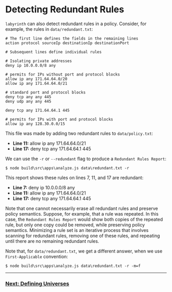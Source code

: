 # Detecting Redundant Rules

`labyrinth` can also detect redundant rules in a policy. Consider, for example, the rules in `data/redundant.txt`:

[//]: # (file data/redundant.txt)
~~~
# The first line defines the fields in the remaining lines
action protocol sourceIp destinationIp destinationPort

# Subsequent lines define individual rules

# Isolating private addresses
deny ip 10.0.0.0/8 any

# permits for IPs without port and protocol blocks
allow ip any 171.64.64.0/20
allow ip any 171.64.64.0/21

# standard port and protocol blocks
deny tcp any any 445
deny udp any any 445

deny tcp any 171.64.64.1 445

# permits for IPs with port and protocol blocks
allow ip any 128.30.0.0/15

~~~

This file was made by adding two redundant rules to `data/policy.txt`:
* **Line 11:** allow ip any 171.64.64.0/21
* **Line 17:** deny tcp any 171.64.64.1 445

We can use the `-r` or `--redundant` flag to produce a `Redundant Rules Report`:

[//]: # (spawn node build\src\apps\analyze.js data\redundant.txt -r)
~~~
$ node build\src\apps\analyze.js data\redundant.txt -r

~~~

This report shows these rules on lines 7, 11, and 17 are redundant:
* **Line 7:** deny ip 10.0.0.0/8 any
* **Line 11:** allow ip any 171.64.64.0/21
* **Line 17:** deny tcp any 171.64.64.1 445

Note that one cannot necessarily erase all redundant rules and preserve policy semantics. Suppose, for example, that a rule was repeated. In this case, the `Redundant Rules Report` would show both copies of the repeated rule, but only one copy could be removed, while preserving policy semantics. Minimizing a rule set is an iterative process that involves scanning for redundant rules, removing one of these rules, and repeating until there are no remaining redundant rules.

Note that, for `data/redundant.txt`, we get a different answer, when we use `First-Applicable` convention:

[//]: # (spawn node build\src\apps\analyze.js data\redundant.txt -r -m=f)
~~~
$ node build\src\apps\analyze.js data\redundant.txt -r -m=f

~~~

---
### [Next: Defining Universes](./defining_universes.md)
